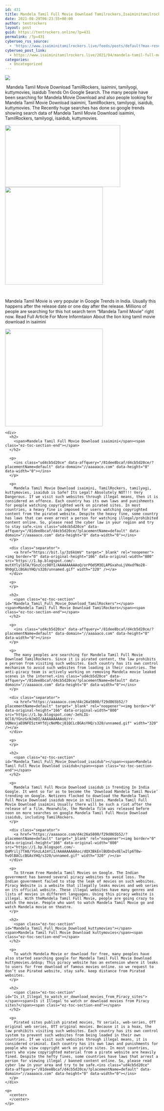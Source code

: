 ```yaml
---
id: 431
title: Mandela Tamil Full Movie Download Tamilrockers,Isaiminitamilrockers 2021
date: 2021-08-29T06:23:55+00:00
author: tentrockers
layout: post
guid: https://tentrockers.online/?p=431
permalink: /?p=431
cyberseo_rss_source:
  - 'https://www.isaiminitamilrockers.live/feeds/posts/default?max-results=150&start-index=1'
cyberseo_post_link:
  - https://www.isaiminitamilrockers.live/2021/04/mandela-tamil-full-movie-download.html
categories:
  - Uncategorized
---
```

<div class="media_block">
  <img src="https://1.bp.blogspot.com/-NcWPJoc35g4/YGnyw2nqIbI/AAAAAAAAAoA/r_asGuwnCmgUGXkQ4VnJ82i1AW0l37QEQCLcBGAsYHQ/s72-w377-h203-c/81692556.webp" class="media_thumbnail" />
</div>

<meta content="&nbsp; Mandela Tamil Movie Download &nbsp; TamilRockers, isaimini, tamilyogi, kuttymovies, isaidub Trends On Google Search. The many people have been ..." name="twitter:description" />

  


<center>
</center>

&nbsp;<span face="&quot;Source Sans Pro&quot;, &quot;Helvetica Neue&quot;, sans-serif">Mandela Tamil Movie Download</span><span face="&quot;Source Sans Pro&quot;, &quot;Helvetica Neue&quot;, sans-serif">&nbsp;</span><span face="&quot;Source Sans Pro&quot;, &quot;Helvetica Neue&quot;, sans-serif">TamilRockers, isaimini, tamilyogi, kuttymovies, isaidub Trends On Google Search. The many people have been searching for Mandela Movie Download and also people looking for Mandela Tamil Movie Download isaimini,</span><span face="&quot;Source Sans Pro&quot;, &quot;Helvetica Neue&quot;, sans-serif">&nbsp;</span><span face="Source Sans Pro, Helvetica Neue, sans-serif"><span>TamilRockers</span></span><span face="&quot;Source Sans Pro&quot;, &quot;Helvetica Neue&quot;, sans-serif">, tamilyogi, isaidub, kuttymovies. The Recently huge searches has done so google trends showing search data of Mandela Tamil Movie Download isaimini, TamilRockers,</span><span face="&quot;Source Sans Pro&quot;, &quot;Helvetica Neue&quot;, sans-serif">&nbsp;</span><span face="Source Sans Pro, Helvetica Neue, sans-serif"><span>tamilyogi</span></span><span face="&quot;Source Sans Pro&quot;, &quot;Helvetica Neue&quot;, sans-serif">, isaidub, kuttymovies.</span>

<div class="separator">
  <a href="https://1.bp.blogspot.com/-NcWPJoc35g4/YGnyw2nqIbI/AAAAAAAAAoA/r_asGuwnCmgUGXkQ4VnJ82i1AW0l37QEQCLcBGAsYHQ/s1280/81692556.webp"><img loading="lazy" border="0" data-original-height="720" data-original-width="1280" height="203" src="https://1.bp.blogspot.com/-NcWPJoc35g4/YGnyw2nqIbI/AAAAAAAAAoA/r_asGuwnCmgUGXkQ4VnJ82i1AW0l37QEQCLcBGAsYHQ/w377-h203/81692556.webp" width="377" /></a>
</div>



<div class="separator">
  <a href="https://bit.ly/3z6kUmV" target="_blank" rel="noopener"><img border="0" data-original-height="166" data-original-width="800" src="https://1.bp.blogspot.com/-KaSiY2Nohbk/YGny5CQ6WTI/AAAAAAAAAoE/A8q-v_UL6S8h8a2lrCkdtC-ozhSFm_R5gCLcBGAsYHQ/s320/unnamed.gif" width="320" /></a>
</div>

<span face="&quot;Source Sans Pro&quot;, &quot;Helvetica Neue&quot;, sans-serif"><br /></span><ins class="ud4cb5d20ce" data-affquery="/81dee8bcaf/d4cb5d20ce/?placementName=default" data-domain="//aaaaaco.com" data-height="0" data-width="0"></ins>

<div>
  <ins class="ud4cb5d20ce" data-affquery="/81dee8bcaf/d4cb5d20ce/?placementName=default" data-domain="//aaaaaco.com" data-height="0" data-width="0"></ins></p> 
  
  <p>
    Mandela Tamil Movie is very popular in Google Trends in India. Usually this happens after the release date or one day after the release. Millions of people are searching for this hot search term “Mandela Tamil Movie” right now. Read Full Article For More Informtaion About the lion king tamil movie download in isaimini<ins class="ud4cb5d20ce" data-affquery="/81dee8bcaf/d4cb5d20ce/?placementName=default" data-domain="//aaaaaco.com" data-height="0" data-width="0"></ins>
  </p>
  
  <div class="separator">
    <a href="https://bit.ly/3z6kUmV" target="_blank" rel="noopener"><img border="0" data-original-height="166" data-original-width="800" src="https://1.bp.blogspot.com/-Y_EP22sRSZk/YGny8zNXGVI/AAAAAAAAAoI/jQJS9GdCDSk1PbMU_GP_BQU2e_4coVzVQCLcBGAsYHQ/s320/unnamed.gif" width="320" /></a>
  </div>
  
  <p>
    <ins class="ud4cb5d20ce" data-affquery="/81dee8bcaf/d4cb5d20ce/?placementName=default" data-domain="//aaaaaco.com" data-height="0" data-width="0"></ins></div> 
    
    <div>
      <h2>
        <span>Mandela Tamil Full Movie Download isaimini</span><span class="ez-toc-section-end"></span>
      </h2>
      
      <p>
        <ins class="ud4cb5d20ce" data-affquery="/81dee8bcaf/d4cb5d20ce/?placementName=default" data-domain="//aaaaaco.com" data-height="0" data-width="0"></ins>
      </p>
      
      <p>
        Mandela Tamil Movie Download isaimini, TamilRockers, tamilyogi, kuttymovies, isaidub is Safe? Its Legal? Absolutely NOT!!! Very Dangerous. If we visit such websites through illegal means, then it is considered an offence. Each country has its own laws and punishments for people watching copyrighted work on pirated sites. In most countries, a heavy fine is imposed for users watching copyrighted content from the pirated website. Despite the heavy fine, some country has laws that can even arrest a person for watching illegal/prohibited content online. So, please read the cyber law in your region and try to stay safe.<ins class="ud4cb5d20ce" data-affquery="/81dee8bcaf/d4cb5d20ce/?placementName=default" data-domain="//aaaaaco.com" data-height="0" data-width="0"></ins>
      </p>
      
      <div class="separator">
        <a href="https://bit.ly/3z6kUmV" target="_blank" rel="noopener"><img border="0" data-original-height="166" data-original-width="800" src="https://1.bp.blogspot.com/-mutXYlylbTA/YGnzCcc98YI/AAAAAAAAAoQ/orPOdSM3ELAPGxahuLjVHxdfNo28-9h0gCLcBGAsYHQ/s320/unnamed.gif" width="320" /></a>
      </div>
      
      <p>
      </p>
      
      <h2>
        <span class="ez-toc-section" id="Mandela_Tamil_Full_Movie_Download_TamilRockers"></span><span>Mandela Tamil Full Movie Download TamilRockers</span><span class="ez-toc-section-end"></span>
      </h2>
      
      <p>
        <ins class="ud4cb5d20ce" data-affquery="/81dee8bcaf/d4cb5d20ce/?placementName=default" data-domain="//aaaaaco.com" data-height="0" data-width="0"></ins>
      </p>
      
      <p>
        The many peoples are searching for Mandela Tamil Full Movie Download TamilRockers. Since it is pirated content, the law prohibits a person from visiting such websites. Each country has its own control mechanism to avoid such websites from loading in their countries. The anti-piracy team is actively working on removing Mandela movie leaked scenes in the internet.<ins class="ud4cb5d20ce" data-affquery="/81dee8bcaf/d4cb5d20ce/?placementName=default" data-domain="//aaaaaco.com" data-height="0" data-width="0"></ins>
      </p>
      
      <div class="separator">
        <a href="https://aaaaaco.com/d4c26a5800/f29d865b52/?placementName=default" target="_blank" rel="noopener"><img border="0" data-original-height="166" data-original-width="800" src="https://1.bp.blogspot.com/-3ehLIG-6Cl8/YGnzGcNJmDI/AAAAAAAAAoU/rr-bQNexjaEONFE5ztHYfdjcNeMbcj81QCLcBGAsYHQ/s320/unnamed.gif" width="320" /></a>
      </div>
      
      <p>
      </p>
      
      <h2>
        <span class="ez-toc-section" id="Mandela_Tamil_Full_Movie_Download_isaidub"></span><span>Mandela Tamil Full Movie Download isaidub</span><span class="ez-toc-section-end"></span>
      </h2>
      
      <p>
        Mandela Tamil Full Movie Download isaidub is Trending In India Google. It went so far as to become the ‘Download Mandela Tamil Movie’ trending on Google. Netizens flocked to download the Mandela Tamil Full Movie Download isaidub movie in millions. Mandela Tamil Full Movie Download isaimini Usually there will be such a riot after the release of a film. Meanwhile, the Mandela film was released before noon on more searches on google Mandela Tamil Full Movie Download isaidub, including TamilRockers.
      </p>
      
      <div class="separator">
        <a href="https://aaaaaco.com/d4c26a5800/f29d865b52/?placementName=default" target="_blank" rel="noopener"><img border="0" data-original-height="166" data-original-width="800" src="https://1.bp.blogspot.com/-QmMrilj7TA0/YGnzLA1mYiI/AAAAAAAAAoc/dQX3BkEnlBUDnDvdElw2lp6T8w-hvOlBACLcBGAsYHQ/s320/unnamed.gif" width="320" /></a>
      </div>
      
      <p>
        To Stream Free Mandela Tamil Movies on Google. The Indian government has banned several piracy websites to avoid loss. The Indian government failed to stop the leak of movies on such websites. Piracy Website is a website that illegally leaks movies and web series on its official website. These illegal websites have many genres and lists of movies in different languages. Using this piracy website is illegal. With theMandela Tamil Full Movie, people are going crazy to watch the movie. People who want to watch Mandela Tamil Movie go and watch Mandela movie on theatre.
      </p>
      
      <h2>
        <span class="ez-toc-section" id="Mandela_Tamil_Full_Movie_Download_kuttymovies"></span><span>Mandela Tamil Full Movie Download kuttymovies</span><span class="ez-toc-section-end"></span>
      </h2>
      
      <p>
        To watch Mandela Movie or download for free, many peoples have also started searching google for Mandela Tamil Full Movie Download kuttymovies.&nbsp; This piracy website has an extension where it leaks to users for free download of famous movies online. so we request to don’t use Pirated website, stay safe. keep distance from Pirated websites.
      </p>
      
      <h2>
        <span class="ez-toc-section" id="Is_it_Illegal_to_watch_or_download_movies_from_Piracy_sites"></span><span>Is it Illegal to watch or download movies from Piracy sites?</span><span class="ez-toc-section-end"></span>
      </h2>
      
      <p>
        Pirated sites publish pirated movies, TV serials, web-series, OTT original web series, OTT original movies. Because it is a hoax, the law prohibits visiting such websites. Each country has its own control system to prevent such websites from being loaded in their own countries. If we visit such websites through illegal means, it is considered criminal. Each country has its own laws and punishments for people who view copyright work on pirate sites. In most countries, users who view copyrighted material from a pirate website are heavily fined. Despite the hefty fines, some countries have laws that arrest a person for viewing illegal / banned content online. So, please read cyber law in your area and try to be safe.<ins class="ud4cb5d20ce" data-affquery="/81dee8bcaf/d4cb5d20ce/?placementName=default" data-domain="//aaaaaco.com" data-height="0" data-width="0"></ins>
      </p>
    </div>
    
    <p>
      <center>
      </center>
    </p>